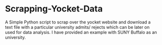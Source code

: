# Scrapping-Yocket-Data
A Simple Python script to scrap over the yocket website and download a text file with a particular university admits/ rejects which can be later on used for data analysis. I have provided an example with SUNY Buffalo as an university.
